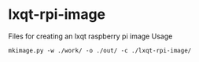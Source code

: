 # lxqt-rpi-image
Files for creating an lxqt raspberry pi image
Usage
```
mkimage.py -w ./work/ -o ./out/ -c ./lxqt-rpi-image/
```
